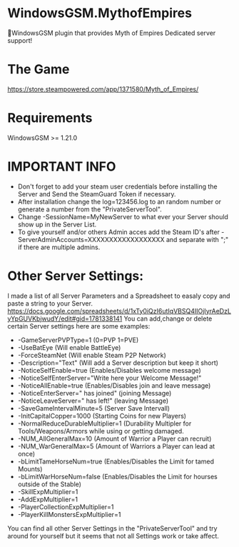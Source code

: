 # WindowsGSM.MythofEmpires
🧩WindowsGSM plugin that provides Myth of Empires Dedicated server support!

# The Game
https://store.steampowered.com/app/1371580/Myth_of_Empires/

# Requirements
WindowsGSM >= 1.21.0

# IMPORTANT INFO
- Don't forget to add your steam user credentials before installing the Server and Send the SteamGuard Token if necessary.
- After installation change the log=123456.log to an random number or generate a number from the "PrivateServerTool".
- Change -SessionName=MyNewServer to what ever your Server should show up in the Server List.
- To give yourself and/or others Admin acces add the Steam ID's after -ServerAdminAccounts=XXXXXXXXXXXXXXXXXX and separate with ";" if there are multiple admins.

# Other Server Settings:
I made a list of all Server Parameters and a Spreadsheet to easaly copy and paste a string to your Server.
https://docs.google.com/spreadsheets/d/1xTy0iQzI6utIqVBSQ4IIOjIyrAeDzLyYpGUVKbjwudY/edit#gid=1781338141
You can add,change or delete certain Server settings here are some examples:
- -GameServerPVPType=1 (0=PVP 1=PVE)
- -UseBatEye (Will enable BattleEye)
- -ForceSteamNet (Will enable Steam P2P Network)
- -Description="Text" (Will add a Server description but keep it short)
- -NoticeSelfEnable=true (Enables/Disables welcome message)
- -NoticeSelfEnterServer="Write here your Welcome Message!"
- -NoticeAllEnable=true (Enables/Disables join and leave message)
- -NoticeEnterServer=" has joined" (joining Message)
- -NoticeLeaveServer=" has left!" (leaving Message)
- -SaveGameIntervalMinute=5 (Server Save Intervall)
- -InitCapitalCopper=1000 (Starting Coins for new Players)
- -NormalReduceDurableMultiplier=1 (Durability Multipler for Tools/Weapons/Armors while using or getting damaged.
- -NUM_AllGeneralMax=10 (Amount of Warrior a Player can recruit)
- -NUM_WarGeneralMax=5 (Amount of Warriors a Player can lead at once)
- -bLimitTameHorseNum=true (Enables/Disables the Limit for tamed Mounts)
- -bLimitWarHorseNum=false (Enables/Disables the Limit for hourses outside of the Stable)
- -SkillExpMultiplier=1
- -AddExpMultiplier=1
- -PlayerCollectionExpMultiplier=1
- -PlayerKillMonstersExpMultiplier=1

You can find all other Server Settings in the "PrivateServerTool" and try around for yourself but it seems that not all Settings work or take affect.
